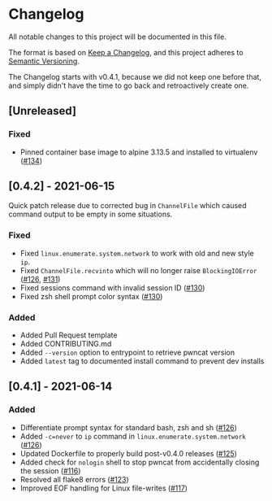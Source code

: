 # Changelog
All notable changes to this project will be documented in this file.

The format is based on [Keep a Changelog](https://keepachangelog.com/en/1.0.0/),
and this project adheres to [Semantic Versioning](https://semver.org/spec/v2.0.0.html).

The Changelog starts with v0.4.1, because we did not keep one before that,
and simply didn't have the time to go back and retroactively create one.

## [Unreleased]
### Fixed
- Pinned container base image to alpine 3.13.5 and installed to virtualenv ([#134](https://github.com/calebstewart/pwncat/issues/134))

## [0.4.2] - 2021-06-15
Quick patch release due to corrected bug in `ChannelFile` which caused command
output to be empty in some situations.

### Fixed
- Fixed `linux.enumerate.system.network` to work with old and new style `ip`.
- Fixed `ChannelFile.recvinto` which will no longer raise `BlockingIOError` ([#126](https://github.com/calebstewart/pwncat/issues/126), [#131](https://github.com/calebstewart/pwncat/issues/131))
- Fixed sessions command with invalid session ID ([#130](https://github.com/calebstewart/pwncat/issues/130))
- Fixed zsh shell prompt color syntax ([#130](https://github.com/calebstewart/pwncat/issues/130))
### Added
- Added Pull Request template
- Added CONTRIBUTING.md
- Added `--version` option to entrypoint to retrieve pwncat version
- Added `latest` tag to documented install command to prevent dev installs

## [0.4.1] - 2021-06-14
### Added
- Differentiate prompt syntax for standard bash, zsh and sh ([#126](https://github.com/calebstewart/pwncat/issues/126))
- Added `-c=never` to `ip` command in `linux.enumerate.system.network`
  ([#126](https://github.com/calebstewart/pwncat/issues/126))
- Updated Dockerfile to properly build post-v0.4.0 releases ([#125](https://github.com/calebstewart/pwncat/issues/125))
- Added check for `nologin` shell to stop pwncat from accidentally
  closing the session ([#116](https://github.com/calebstewart/pwncat/issues/116))
- Resolved all flake8 errors ([#123](https://github.com/calebstewart/pwncat/issues/123))
- Improved EOF handling for Linux file-writes ([#117](https://github.com/calebstewart/pwncat/issues/117))
